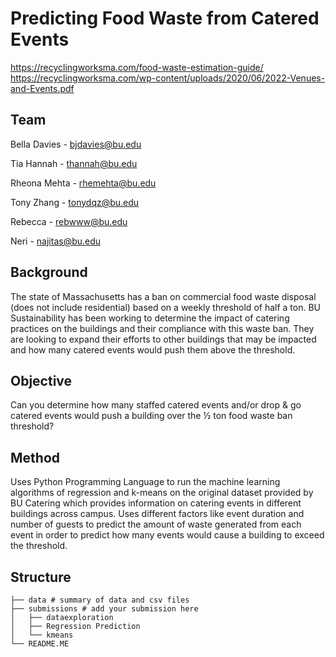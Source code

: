 # Predicting Food Waste from Catered Events 
https://recyclingworksma.com/food-waste-estimation-guide/
https://recyclingworksma.com/wp-content/uploads/2020/06/2022-Venues-and-Events.pdf
## Team
Bella Davies - bjdavies@bu.edu

Tia Hannah - thannah@bu.edu

Rheona Mehta - rhemehta@bu.edu

Tony Zhang - tonydqz@bu.edu

Rebecca - rebwww@bu.edu

Neri - najitas@bu.edu

## Background 
The state of Massachusetts has a ban on commercial food waste disposal (does not include residential) based on a weekly threshold of half a ton. BU Sustainability has been working to determine the impact of catering practices on the buildings and their compliance with this waste ban. They are looking to expand their efforts to other buildings that may be impacted and how many catered events would push them above the threshold.

## Objective 
Can you determine how many staffed catered events and/or drop & go catered events would push a building over the ½ ton food waste ban threshold?

## Method
Uses Python Programming Language to run the machine learning algorithms of regression and k-means on the original dataset provided by BU Catering which provides information on catering events in different buildings across campus. Uses different factors like event duration and number of guests to predict the amount of waste generated from each event in order to predict how many events would cause a building to exceed the threshold. 

## Structure 
```
├── data # summary of data and csv files                
├── submissions # add your submission here 
│   ├── dataexploration
│   ├── Regression Prediction
│   └── kmeans 
└── README.ME
```
